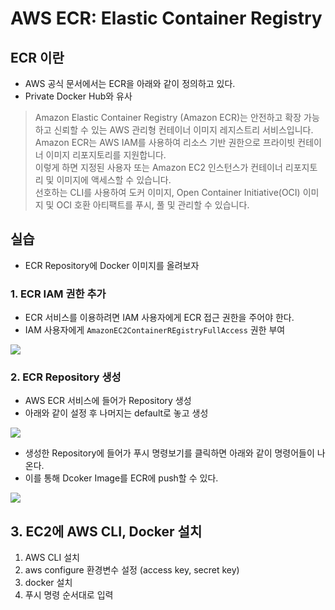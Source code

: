 # AWS ECR: Elastic Container Registry
## ECR 이란
* AWS 공식 문서에서는 ECR을 아래와 같이 정의하고 있다.
* Private Docker Hub와 유사
> Amazon Elastic Container Registry (Amazon ECR)는 안전하고 확장 가능하고 신뢰할 수 있는 AWS 관리형 컨테이너 이미지 레지스트리 서비스입니다.
> Amazon ECR는 AWS IAM를 사용하여 리소스 기반 권한으로 프라이빗 컨테이너 이미지 리포지토리를 지원합니다.   
> 이렇게 하면 지정된 사용자 또는 Amazon EC2 인스턴스가 컨테이너 리포지토리 및 이미지에 액세스할 수 있습니다.  
> 선호하는 CLI를 사용하여 도커 이미지, Open Container Initiative(OCI) 이미지 및 OCI 호환 아티팩트를 푸시, 풀 및 관리할 수 있습니다.

## 실습
* ECR Repository에 Docker 이미지를 올려보자

### 1. ECR IAM 권한 추가
* ECR 서비스를 이용하려면 IAM 사용자에게 ECR 접근 권한을 주어야 한다.
* IAM 사용자에게 `AmazonEC2ContainerREgistryFullAccess` 권한 부여
<img src="https://user-images.githubusercontent.com/50009240/215730112-5544acc4-b477-4737-8ab8-ad3280a94f44.png">

### 2. ECR Repository 생성
* AWS ECR 서비스에 들어가 Repository 생성
* 아래와 같이 설정 후 나머지는 default로 놓고 생성
<img src="https://user-images.githubusercontent.com/50009240/215730748-704a4c0c-beb0-4de6-af16-00847ec40ae1.png">

* 생성한 Repository에 들어가 푸시 명령보기를 클릭하면 아래와 같이 명령어들이 나온다.
* 이를 통해 Dcoker Image를 ECR에 push할 수 있다.
<img src="https://user-images.githubusercontent.com/50009240/215731839-5ed70cb9-7238-4cb1-af2a-1f0a5c7869a7.png">

## 3. EC2에 AWS CLI, Docker 설치
1. AWS CLI 설치
2. aws configure 환경변수 설정 (access key, secret key)
3. docker 설치
4. 푸시 명령 순서대로 입력


